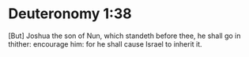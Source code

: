 # Deuteronomy 1:38

[But] Joshua the son of Nun, which standeth before thee, he shall go in thither: encourage him: for he shall cause Israel to inherit it.